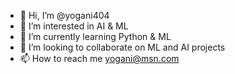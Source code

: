 - 👋 Hi, I’m @yogani404
- 👀 I’m interested in AI & ML
- 🌱 I’m currently learning Python & ML
- 💞️ I’m looking to collaborate on ML and AI projects
- 📫 How to reach me yogani@msn.com
<!---
yogani404/yogani404 is a ✨ special ✨ repository because its `README.md` (this file) appears on your GitHub profile.
You can click the Preview link to take a look at your changes.
--->
